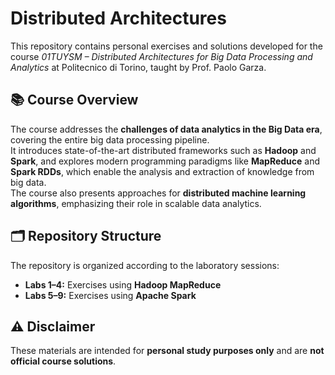 # Distributed Architectures

This repository contains personal exercises and solutions developed for the course *01TUYSM – Distributed Architectures for Big Data Processing and Analytics* at Politecnico di Torino, taught by Prof. Paolo Garza.

## 📚 Course Overview

The course addresses the **challenges of data analytics in the Big Data era**, covering the entire big data processing pipeline.  
It introduces state-of-the-art distributed frameworks such as **Hadoop** and **Spark**, and explores modern programming paradigms like **MapReduce** and **Spark RDDs**, which enable the analysis and extraction of knowledge from big data.  
The course also presents approaches for **distributed machine learning algorithms**, emphasizing their role in scalable data analytics.

## 🗂️ Repository Structure
The repository is organized according to the laboratory sessions:

- **Labs 1–4:** Exercises using **Hadoop MapReduce**
- **Labs 5–9:** Exercises using **Apache Spark**

## ⚠️ Disclaimer
These materials are intended for **personal study purposes only** and are **not official course solutions**.
